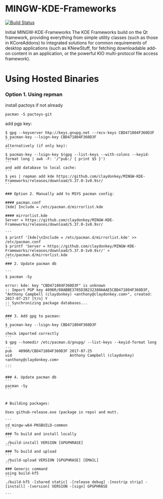 MINGW-KDE-Frameworks 
====================
 [![Build Status](https://ci.appveyor.com/api/projects/status/r5myh087cwi35bh0?svg=true)](https://ci.appveyor.com/project/claydonkey/mingw-kde-frameworks)
 

Initial MINGW-KDE-Frameworks
The KDE Frameworks build on the Qt framework, providing everything from simple utility classes (such as those in KCoreAddons) to integrated solutions for common requirements of desktop applications (such as KNewStuff, for fetching downloadable add-on content in an application, or the powerful KIO multi-protocol file access framework).


# Using Hosted Binaries

### Option 1. Using repman
install pactoys if not already
```
pacman -S pactoys-git
```
add pgp key:
````
$ gpg --keyserver hkp://keys.gnupg.net --recv-keys CBD471804F360D3F
$ pacman-key --lsign-key CBD471804F360D3F
```
alternatively (if only key):
```
$ pacman-key --lsign-key $(gpg --list-keys --with-colons --keyid-format long | awk -F: '/^pub:/ { print $5 }')
```
and add database to local cache:
```
$ yes | repman add kde https://github.com/claydonkey/MINGW-KDE-Frameworks/releases/download/5.37.0-1v0.9sr/
```

### Option 2. Manually add to MSYS pacman config:

#### pacman.conf
[kde] Include = /etc/pacman.d/mirrorlist.kde

#### mirrorlist.kde
Server = https://github.com/claydonkey/MINGW-KDE-Frameworks/releases/download/5.37.0-1v0.9sr/

```
$ printf '[kde]\nInclude = /etc/pacman.d/mirrorlist.kde' >> /etc/pacman.conf
$ printf 'Server = https://github.com/claydonkey/MINGW-KDE-Frameworks/releases/download/5.37.0-1v0.9sr/' > /etc/pacman.d/mirrorlist.kde 
```
### 2. Update pacman db

```
$ pacman -Sy

error: kde: key "CBD471804F360D3F" is unknown
:: Import PGP key 4096R/88ABBE3705D3B232380AAAE5CBD471804F360D3F, "Anthony Campbell (claydonkey) <anthony@claydonkey.com>", created:      2017-07-25? [Y/n] Y
:: Synchronizing package databases...
```

### 3. Add gpg to pacman:
```
$ pacman-key --lsign-key CBD471804F360D3F
```
check imported correctly
```
$ gpg --homedir /etc/pacman.d/gnupg/ --list-keys --keyid-format long
...
pub   4096R/CBD471804F360D3F 2017-07-25
uid                          Anthony Campbell (claydonkey) <anthony@claydonkey.com>
...
```

### 4. Update pacman db
```
pacman -Sy
```


# Building packages:

Uses github-release.exe (package in repo) and mutt.

```
cd mingw-w64-PKGBUILD-common
```
### To build and install locally
```
./build-install VERSION [GPGPHRASE]
```
### To build and upload
```
./build-upload VERSION [GPGPHRASE] [EMAIL]
```
### Generic command
using build-kf5
```
./build-kf5 -[shared static] -[release debug] -[nostrip strip] -[install] -[version] VERSION -[sign] GPGPHRASE 

```


